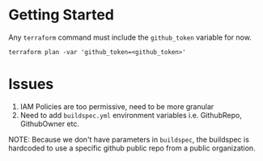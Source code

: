 # Getting Started
Any `terraform` command must include the `github_token` variable for now. 

`terraform plan -var 'github_token=<github_token>' `

# Issues
1. IAM Policies are too permissive, need to be more granular
2. Need to add `buildspec.yml` environment variables i.e. GithubRepo, GithubOwner etc.

NOTE: Because we don't have parameters in `buildspec`, the buildspec is hardcoded to use a specific github public repo from a public organization.

